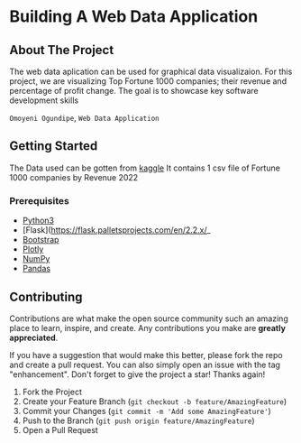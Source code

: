 # Building A Web Data Application



<!-- ABOUT THE PROJECT -->
## About The Project

The web data aplication can be used for graphical data visualizaion. 
For this project, we are visualizing Top Fortune 1000 companies; their revenue and percentage of profit change.
The goal is to showcase key software development skills

`Omoyeni Ogundipe`, `Web Data Application`




<!-- GETTING STARTED -->
## Getting Started

The Data used can be gotten from [kaggle](https://www.kaggle.com/datasets/surajjha101/fortune-top-1000-companies-by-revenue-2022) 
It contains 1 csv file of Fortune 1000 companies by Revenue 2022




### Prerequisites

* [Python3](https://www.python.org/downloads/)
* [Flask](https://flask.palletsprojects.com/en/2.2.x/_
* [Bootstrap](https://getbootstrap.com/)
* [Plotly](https://plotly.com/python/getting-started/)
* [NumPy](http://www.numpy.org/)
* [Pandas](http://pandas.pydata.org/)




<!-- CONTRIBUTING -->
## Contributing

Contributions are what make the open source community such an amazing place to learn, inspire, and create. Any contributions you make are **greatly appreciated**.

If you have a suggestion that would make this better, please fork the repo and create a pull request. You can also simply open an issue with the tag "enhancement".
Don't forget to give the project a star! Thanks again!

1. Fork the Project
2. Create your Feature Branch (`git checkout -b feature/AmazingFeature`)
3. Commit your Changes (`git commit -m 'Add some AmazingFeature'`)
4. Push to the Branch (`git push origin feature/AmazingFeature`)
5. Open a Pull Request


